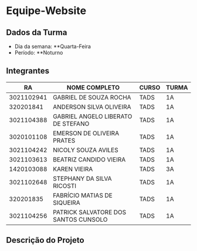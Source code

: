 # **Equipe-Website**

## Dados da Turma
* Dia da semana: **Quarta-Feira 
* Período: **Noturno

## Integrantes
| RA | NOME COMPLETO | CURSO | TURMA |
|------|---------------|-------|-------|
|3021102941 | GABRIEL DE SOUZA ROCHA | TADS | 1A|
|320201841 | ANDERSON SILVA OLIVEIRA | TADS | 1A|
|3021104388 | GABRIEL ANGELO LIBERATO DE STEFANO  | TADS | 1A|
|3020101108 | EMERSON DE OLIVEIRA PRATES | TADS | 1A|
|3021104242 | NICOLY SOUZA AVILES | TADS | 1A|
|3021103613 | BEATRIZ CANDIDO VIEIRA | TADS | 1A|
|1420103088 | KAREN VIEIRA | TADS | 3A|
|3021102648 | STEPHANY DA SILVA RICOSTI | TADS | 1A|
|320201835 | FABRÍCIO MATIAS DE SIQUEIRA | TADS | 1A|
|3021104256 | PATRICK SALVATORE DOS SANTOS CUNSOLO | TADS | 1A|

## Descrição do Projeto
